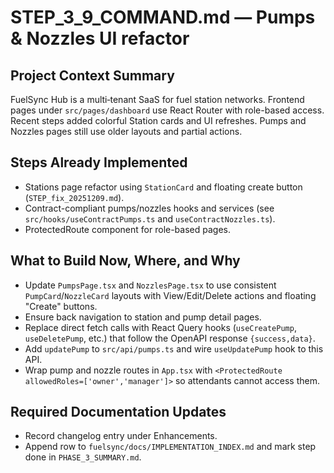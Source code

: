 # STEP_3_9_COMMAND.md — Pumps & Nozzles UI refactor

## Project Context Summary
FuelSync Hub is a multi‑tenant SaaS for fuel station networks. Frontend pages under `src/pages/dashboard` use React Router with role-based access. Recent steps added colorful Station cards and UI refreshes. Pumps and Nozzles pages still use older layouts and partial actions.

## Steps Already Implemented
- Stations page refactor using `StationCard` and floating create button (`STEP_fix_20251209.md`).
- Contract-compliant pumps/nozzles hooks and services (see `src/hooks/useContractPumps.ts` and `useContractNozzles.ts`).
- ProtectedRoute component for role-based pages.

## What to Build Now, Where, and Why
- Update `PumpsPage.tsx` and `NozzlesPage.tsx` to use consistent `PumpCard`/`NozzleCard` layouts with View/Edit/Delete actions and floating "Create" buttons.
- Ensure back navigation to station and pump detail pages.
- Replace direct fetch calls with React Query hooks (`useCreatePump`, `useDeletePump`, etc.) that follow the OpenAPI response `{success,data}`.
- Add `updatePump` to `src/api/pumps.ts` and wire `useUpdatePump` hook to this API.
- Wrap pump and nozzle routes in `App.tsx` with `<ProtectedRoute allowedRoles=['owner','manager']>` so attendants cannot access them.

## Required Documentation Updates
- Record changelog entry under Enhancements.
- Append row to `fuelsync/docs/IMPLEMENTATION_INDEX.md` and mark step done in `PHASE_3_SUMMARY.md`.
